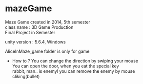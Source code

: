 # mazeGame
Maze Game created in 2014, 5th semester  
class name : 3D Game Production  
Final Project in Semester  
  
unity version : 5.6.4, Windows
  
AliceInMaze_game folder is only for game
  
* How to ?
You can change the direction by swiping your mouse  
You can open the door, when you eat the special key  
rabbit, man.. is enemy! you can remove the enemy by mouse cliking(bullet)
